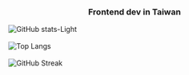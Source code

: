 <div style="text-align: center;">
  <h3>Frontend dev in Taiwan</h3>
</div>
<div style="display: flex; flex-direction: column;">
  
  <a>
    <img src="https://github-readme-stats.vercel.app/api?username=TIM56887&show=reviews,prs_merged,prs_merged_percentage_icons=true&theme=default#gh-light-mode-only" alt="GitHub stats-Light"/>
  </a>
  <br>
  <a>
    <img src="https://github-readme-stats.vercel.app/api/top-langs/?username=tim56887&layout=compact" alt="Top Langs"/>
  </a>
  <br>
  <a>
    <img src="https://streak-stats.demolab.com?user=TIM56887&theme=vue&border_radius=100&locale=ja&date_format=M%20j%5B%2C%20Y%5D" alt="GitHub Streak"/>
  </a>
  
</div>
